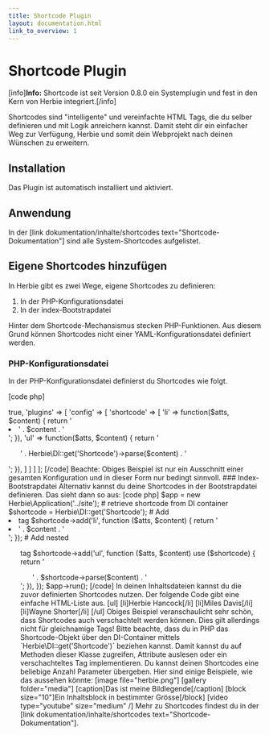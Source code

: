 ```yaml
---
title: Shortcode Plugin
layout: documentation.html
link_to_overview: 1
---
```


# Shortcode Plugin

[info]**Info:** Shortcode ist seit Version 0.8.0 ein Systemplugin und fest in den Kern von Herbie integriert.[/info]

Shortcodes sind "intelligente" und vereinfachte HTML Tags, die du selber definieren und mit Logik anreichern kannst. 
Damit steht dir ein einfacher Weg zur Verfügung, Herbie und somit dein Webprojekt nach deinen Wünschen zu erweitern.


## Installation

Das Plugin ist automatisch installiert und aktiviert.


## Anwendung

In der [link dokumentation/inhalte/shortcodes text="Shortcode-Dokumentation"] sind alle System-Shortcodes aufgelistet.


## Eigene Shortcodes hinzufügen

In Herbie gibt es zwei Wege, eigene Shortcodes zu definieren:

1. In der PHP-Konfigurationsdatei
2. In der index-Bootstrapdatei

Hinter dem Shortcode-Mechansismus stecken PHP-Funktionen. Aus diesem Grund können Shortcodes nicht einer 
YAML-Konfigurationsdatei definiert werden.


### PHP-Konfigurationsdatei

In der PHP-Konfigurationsdatei definierst du Shortcodes wie folgt.

[code php]
<?php
return [
  'nice_urls' => true,
  'plugins' => [
    'config' => [
      'shortcode' => [
        'li' => function($atts, $content) { return '<li>' . $content . '</li>'; }),
        'ul' => function($atts, $content) { return '<ul>' . Herbie\DI::get('Shortcode')->parse($content) . '</ul>'; }),
      ]
    ]
  ]
];
[/code]

Beachte: Obiges Beispiel ist nur ein Ausschnitt einer gesamten Konfiguration und 
in dieser Form nur bedingt sinnvoll.

### Index-Bootstrapdatei

Alternativ kannst du deine Shortcodes in der Bootstrapdatei definieren. Das sieht dann so aus:

[code php]
$app = new Herbie\Application('../site');

# retrieve shortcode from DI container
$shortcode = Herbie\DI::get('Shortcode');

# Add <li> tag
$shortcode->add('li', function ($atts, $content) {
    return '<li>' . $content . '</li>';
});
# Add nested <ul> tag
$shortcode->add('ul', function ($atts, $content) use ($shortcode) {
    return '<ul>' . $shortcode->parse($content) . '</ul>'; }),
});

$app->run();
[/code]

In deinen Inhaltsdateien kannst du die zuvor definierten Shortcodes nutzen. Der folgende Code gibt eine einfache 
HTML-Liste aus.

    [ul]
        [li]Herbie Hancock[/li]
        [li]Miles Davis[/li]
        [li]Wayne Shorter[/li]
    [/ul]

Obiges Beispiel veranschaulicht sehr schön, dass Shortcodes auch verschachtelt werden können. Dies gilt allerdings 
nicht für gleichnamige Tags!

Bitte beachte, dass du in PHP das Shortcode-Objekt über den DI-Container mittels `Herbie\DI::get('Shortcode')` beziehen 
kannst. Damit kannst du auf Methoden dieser Klasse zugreifen, Attribute auslesen oder ein verschachteltes Tag 
implementieren.

Du kannst deinen Shortcodes eine beliebige Anzahl Parameter übergeben. Hier sind einige Beispiele, wie das aussehen 
könnte:

    [image file="herbie.png"]
    [gallery folder="media"]
    [caption]Das ist meine Bildlegende[/caption]
    [block size="10"]Ein Inhaltsblock in bestimmter Grösse[/block]
    [video type="youtube" size="medium" /]

Mehr zu Shortcodes findest du in der [link dokumentation/inhalte/shortcodes text="Shortcode-Dokumentation"].
